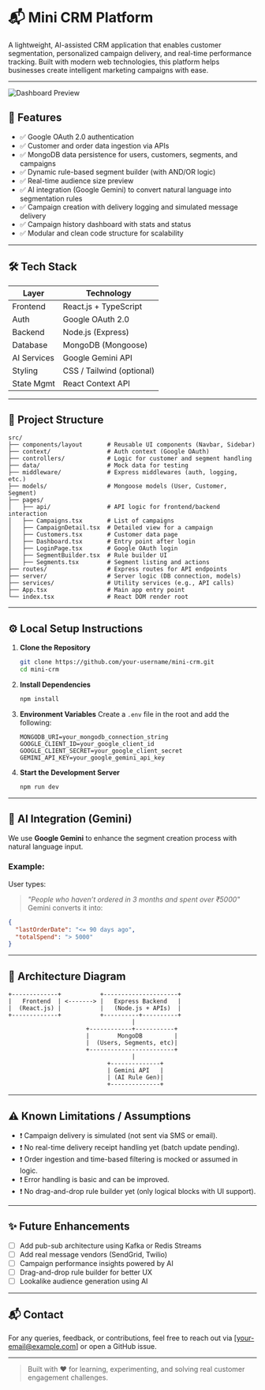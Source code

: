 # 📬 Mini CRM Platform

A lightweight, AI-assisted CRM application that enables customer segmentation, personalized campaign delivery, and real-time performance tracking. Built with modern web technologies, this platform helps businesses create intelligent marketing campaigns with ease.

---
![Dashboard Preview](https://wp.sfdcdigital.com/en-us/wp-content/uploads/sites/4/2024/08/marquee-crm-software.jpg?resize=1024,576)

## 🚀 Features

- ✅ Google OAuth 2.0 authentication
- ✅ Customer and order data ingestion via APIs
- ✅ MongoDB data persistence for users, customers, segments, and campaigns
- ✅ Dynamic rule-based segment builder (with AND/OR logic)
- ✅ Real-time audience size preview
- ✅ AI integration (Google Gemini) to convert natural language into segmentation rules
- ✅ Campaign creation with delivery logging and simulated message delivery
- ✅ Campaign history dashboard with stats and status
- ✅ Modular and clean code structure for scalability

---

## 🛠 Tech Stack

| Layer         | Technology              |
|---------------|--------------------------|
| Frontend      | React.js + TypeScript   |
| Auth          | Google OAuth 2.0        |
| Backend       | Node.js (Express)       |
| Database      | MongoDB (Mongoose)      |
| AI Services   | Google Gemini API       |
| Styling       | CSS / Tailwind (optional) |
| State Mgmt    | React Context API       |

---

## 📁 Project Structure

```
src/
├── components/layout       # Reusable UI components (Navbar, Sidebar)
├── context/                # Auth context (Google OAuth)
├── controllers/            # Logic for customer and segment handling
├── data/                   # Mock data for testing
├── middleware/             # Express middlewares (auth, logging, etc.)
├── models/                 # Mongoose models (User, Customer, Segment)
├── pages/                 
│   ├── api/                # API logic for frontend/backend interaction
│   ├── Campaigns.tsx       # List of campaigns
│   ├── CampaignDetail.tsx  # Detailed view for a campaign
│   ├── Customers.tsx       # Customer data page
│   ├── Dashboard.tsx       # Entry point after login
│   ├── LoginPage.tsx       # Google OAuth login
│   ├── SegmentBuilder.tsx  # Rule builder UI
│   ├── Segments.tsx        # Segment listing and actions
├── routes/                 # Express routes for API endpoints
├── server/                 # Server logic (DB connection, models)
├── services/               # Utility services (e.g., API calls)
├── App.tsx                 # Main app entry point
└── index.tsx               # React DOM render root
```

---

## ⚙️ Local Setup Instructions

1. **Clone the Repository**
   ```bash
   git clone https://github.com/your-username/mini-crm.git
   cd mini-crm
   ```

2. **Install Dependencies**
   ```bash
   npm install
   ```

3. **Environment Variables**
   Create a `.env` file in the root and add the following:
   ```env
   MONGODB_URI=your_mongodb_connection_string
   GOOGLE_CLIENT_ID=your_google_client_id
   GOOGLE_CLIENT_SECRET=your_google_client_secret
   GEMINI_API_KEY=your_google_gemini_api_key
   ```

4. **Start the Development Server**
   ```bash
   npm run dev
   ```

---

## 🧠 AI Integration (Gemini)

We use **Google Gemini** to enhance the segment creation process with natural language input.

### Example:
User types:  
> _"People who haven’t ordered in 3 months and spent over ₹5000"_  
Gemini converts it into:  
```json
{
  "lastOrderDate": "<= 90 days ago",
  "totalSpend": "> 5000"
}
```

---

## 🧱 Architecture Diagram

```
+-------------+           +---------------------+
|   Frontend  | <-------> |   Express Backend   |
|  (React.js) |           |   (Node.js + APIs)  |
+-------------+           +----------+----------+
                                   |
                      +------------+-----------+
                      |        MongoDB         |
                      |  (Users, Segments, etc)|
                      +------------------------+
                                   |
                            +--------------+
                            | Gemini API   |
                            | (AI Rule Gen)|
                            +--------------+
```

---

## ⚠️ Known Limitations / Assumptions

- ❗ Campaign delivery is simulated (not sent via SMS or email).
- ❗ No real-time delivery receipt handling yet (batch update pending).
- ❗ Order ingestion and time-based filtering is mocked or assumed in logic.
- ❗ Error handling is basic and can be improved.
- ❗ No drag-and-drop rule builder yet (only logical blocks with UI support).

---

## ✨ Future Enhancements

- [ ] Add pub-sub architecture using Kafka or Redis Streams
- [ ] Add real message vendors (SendGrid, Twilio)
- [ ] Campaign performance insights powered by AI
- [ ] Drag-and-drop rule builder for better UX
- [ ] Lookalike audience generation using AI

---

## 📬 Contact

For any queries, feedback, or contributions, feel free to reach out via [your-email@example.com] or open a GitHub issue.

---

> Built with ❤️ for learning, experimenting, and solving real customer engagement challenges.
